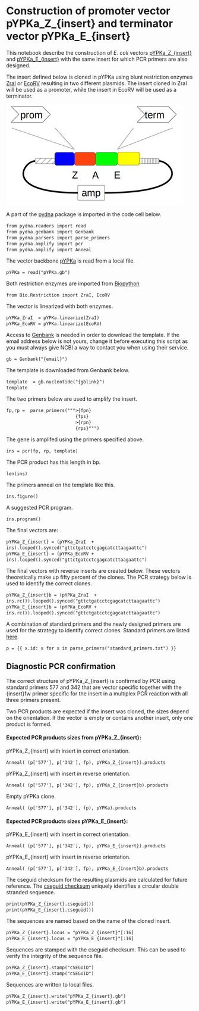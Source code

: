 # Construction of promoter vector pYPKa_Z_{insert} and terminator vector pYPKa_E_{insert}

This notebook describe the construction of _E. coli_ vectors [pYPKa_Z_{insert}](pYPKa_Z_{insert}.gb) and [pYPKa_E_{insert}](pYPKa_E_{insert}.gb)
with the same insert for which PCR primers are also designed.

The insert defined below is cloned in pYPKa using blunt restriction
enzymes [ZraI](http://rebase.neb.com/rebase/enz/ZraI.html) or [EcoRV](http://rebase.neb.com/rebase/enz/EcoRV.html) resulting in
two different plasmids. The insert cloned in ZraI will be used as a promoter, while the insert in EcoRV will be used as a terminator.

![pYPKa_Z and pYPKa_E plasmids](pYPK_ZE.png "pYPKa_Z and pYPKa_E plasmids")

A part of the [pydna](https://pypi.python.org/pypi/pydna/) package is imported in the code cell below.

    from pydna.readers import read
    from pydna.genbank import Genbank
    from pydna.parsers import parse_primers
    from pydna.amplify import pcr
    from pydna.amplify import Anneal

The vector backbone [pYPKa](pYPKa.gb) is read from a local file.

	pYPKa = read("pYPKa.gb")

Both restriction enzymes are imported from [Biopython](http://biopython.org)

	from Bio.Restriction import ZraI, EcoRV

The vector is linearized with both enzymes.

	pYPKa_ZraI  = pYPKa.linearize(ZraI)
	pYPKa_EcoRV = pYPKa.linearize(EcoRV)

Access to [Genbank](http://www.ncbi.nlm.nih.gov/nuccore) is needed in order to download the template.
If the email address below is not yours, change it before executing this script as you must always give NCBI a way to contact you when using their service.

    gb = Genbank("{email}")

The template is downloaded from Genbank below.

    template  = gb.nucleotide("{gblink}")
    template

The two primers below are used to amplify the insert.

    fp,rp =  parse_primers(""">{fpn}
                              {fps}
                              >{rpn}
                              {rps}""")

The gene is amplifed using the primers specified above.

    ins = pcr(fp, rp, template)

The PCR product has this length in bp.

	len(ins)

The primers anneal on the template like this.

    ins.figure()

A suggested PCR program.

	ins.program()

The final vectors are:

	pYPKa_Z_{insert} = (pYPKa_ZraI  + ins).looped().synced("gttctgatcctcgagcatcttaagaattc")
	pYPKa_E_{insert} = (pYPKa_EcoRV + ins).looped().synced("gttctgatcctcgagcatcttaagaattc")

The final vectors with reverse inserts are created below. These vectors theoretically make up
fifty percent of the clones. The PCR strategy below is used to identify the correct clones.

	pYPKa_Z_{insert}b = (pYPKa_ZraI  + ins.rc()).looped().synced("gttctgatcctcgagcatcttaagaattc")
	pYPKa_E_{insert}b = (pYPKa_EcoRV + ins.rc()).looped().synced("gttctgatcctcgagcatcttaagaattc")

A combination of standard primers and the newly designed primers are
used for the strategy to identify correct clones.
Standard primers are listed [here](standard_primers.txt).

	p = {{ x.id: x for x in parse_primers("standard_primers.txt") }}

## Diagnostic PCR confirmation

The correct structure of pYPKa_Z_{insert} is confirmed by PCR using standard primers
577 and 342 that are vector specific together with the {insert}fw primer specific for the insert
in a multiplex PCR reaction with
all three primers present.

Two PCR products are expected if the insert was cloned, the sizes depend
on the orientation. If the vector is empty or contains another insert, only one
product is formed.

#### Expected PCR products sizes from pYPKa_Z_{insert}:

pYPKa_Z_{insert} with insert in correct orientation.

	Anneal( (p['577'], p['342'], fp), pYPKa_Z_{insert}).products

pYPKa_Z_{insert} with insert in reverse orientation.

	Anneal( (p['577'], p['342'], fp), pYPKa_Z_{insert}b).products

Empty pYPKa clone.

    Anneal( (p['577'], p['342'], fp), pYPKa).products

#### Expected PCR products sizes pYPKa_E_{insert}:

pYPKa_E_{insert} with insert in correct orientation.

	Anneal( (p['577'], p['342'], fp), pYPKa_E_{insert}).products

pYPKa_E_{insert} with insert in reverse orientation.

	Anneal( (p['577'], p['342'], fp), pYPKa_E_{insert}b).products


The cseguid checksum for the resulting plasmids are calculated for future reference.
The [cseguid checksum](http://pydna.readthedocs.org/en/latest/pydna.html#pydna.utils.cseguid)
uniquely identifies a circular double stranded sequence.

	print(pYPKa_Z_{insert}.cseguid())
	print(pYPKa_E_{insert}.cseguid())

The sequences are named based on the name of the cloned insert.

	pYPKa_Z_{insert}.locus = "pYPKa_Z_{insert}"[:16]
	pYPKa_E_{insert}.locus = "pYPKa_E_{insert}"[:16]

Sequences are stamped with the cseguid checksum.
This can be used to verify the integrity of the sequence file.

	pYPKa_Z_{insert}.stamp("cSEGUID")
	pYPKa_E_{insert}.stamp("cSEGUID")

Sequences are written to local files.

	pYPKa_Z_{insert}.write("pYPKa_Z_{insert}.gb")
	pYPKa_E_{insert}.write("pYPKa_E_{insert}.gb")
